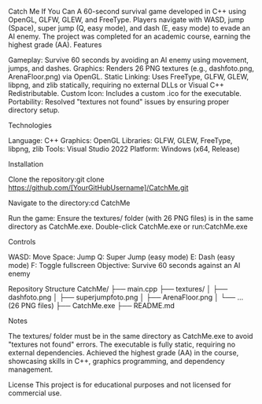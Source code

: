 Catch Me If You Can
A 60-second survival game developed in C++ using OpenGL, GLFW, GLEW, and FreeType. Players navigate with WASD, jump (Space), super jump (Q, easy mode), and dash (E, easy mode) to evade an AI enemy. The project was completed for an academic course, earning the highest grade (AA).
Features

Gameplay: Survive 60 seconds by avoiding an AI enemy using movement, jumps, and dashes.
Graphics: Renders 26 PNG textures (e.g., dashfoto.png, ArenaFloor.png) via OpenGL.
Static Linking: Uses FreeType, GLFW, GLEW, libpng, and zlib statically, requiring no external DLLs or Visual C++ Redistributable.
Custom Icon: Includes a custom .ico for the executable.
Portability: Resolved "textures not found" issues by ensuring proper directory setup.

Technologies

Language: C++
Graphics: OpenGL
Libraries: GLFW, GLEW, FreeType, libpng, zlib
Tools: Visual Studio 2022
Platform: Windows (x64, Release)

Installation

Clone the repository:git clone https://github.com/[YourGitHubUsername]/CatchMe.git


Navigate to the directory:cd CatchMe


Run the game:
Ensure the textures/ folder (with 26 PNG files) is in the same directory as CatchMe.exe.
Double-click CatchMe.exe or run:CatchMe.exe





Controls

WASD: Move
Space: Jump
Q: Super Jump (easy mode)
E: Dash (easy mode)
F: Toggle fullscreen
Objective: Survive 60 seconds against an AI enemy

Repository Structure
CatchMe/
├── main.cpp
├── textures/
│   ├── dashfoto.png
│   ├── superjumpfoto.png
│   ├── ArenaFloor.png
│   └── ... (26 PNG files)
├── CatchMe.exe
├── README.md

Notes

The textures/ folder must be in the same directory as CatchMe.exe to avoid "textures not found" errors.
The executable is fully static, requiring no external dependencies.
Achieved the highest grade (AA) in the course, showcasing skills in C++, graphics programming, and dependency management.

License
This project is for educational purposes and not licensed for commercial use.